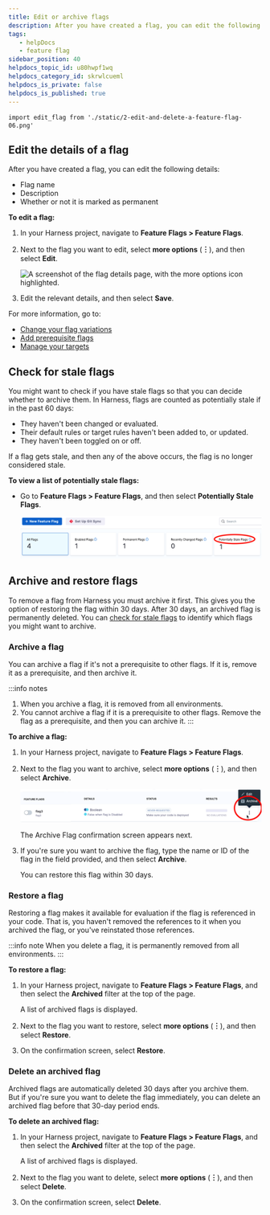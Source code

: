 ```yaml
---
title: Edit or archive flags
description: After you have created a flag, you can edit the following details of it --  Flag Name. Description. Whether or not it is marked as permanent. This topic describes how to edit these details on the Harnes…
tags: 
   - helpDocs
   - feature flag
sidebar_position: 40
helpdocs_topic_id: u80hwpf1wq
helpdocs_category_id: skrwlcueml
helpdocs_is_private: false
helpdocs_is_published: true
---
```


```mdx-code-block
import edit_flag from './static/2-edit-and-delete-a-feature-flag-06.png'
```

## Edit the details of a flag

After you have created a flag, you can edit the following details:

* Flag name
* Description
* Whether or not it is marked as permanent

**To edit a flag:**

1. In your Harness project, navigate to **Feature Flags > Feature Flags**.
1. Next to the flag you want to edit, select **more options** (**︙**), and then select **Edit**.

   ![A screenshot of the flag details page, with the more options icon highlighted.](./static/2-edit-and-delete-a-feature-flag-05.png)

1. Edit the relevant details, and then select **Save**.

For more information, go to:

* [Change your flag variations](manage-variations.md)
* [Add prerequisite flags](/docs/feature-flags/add-prerequisites-to-feature-flag)
* [Manage your targets](/docs/feature-flags/ff-target-management/add-targets)

## Check for stale flags

You might want to check if you have stale flags so that you can decide whether to archive them. In Harness, flags are counted as potentially stale if in the past 60 days:

* They haven't been changed or evaluated.
* Their default rules or target rules haven't been added to, or updated.
* They haven't been toggled on or off.

If a flag gets stale, and then any of the above occurs, the flag is no longer considered stale.

**To view a list of potentially stale flags:**

* Go to **Feature Flags > Feature Flags**, and then select **Potentially Stale Flags**.

   ![The top of the Feature Flags page, with the filter Potentially Stale Flags highlighted](./static/potentially-stale-flag-filter.png)


## Archive and restore flags

To remove a flag from Harness you must archive it first. This gives you the option of restoring the flag within 30 days. After 30 days, an archived flag is permanently deleted. You can [check for stale flags](#check-for-stale-flags) to identify which flags you might want to archive.

### Archive a flag

You can archive a flag if it's not a prerequisite to other flags. If it is, remove it as a prerequisite, and then archive it.

:::info notes
1. When you archive a flag, it is removed from all environments.
2. You cannot archive a flag if it is a prerequisite to other flags. Remove the flag as a prerequisite, and then you can archive it.
:::

**To archive a flag:**

1. In your Harness project, navigate to **Feature Flags > Feature Flags**.
1. Next to the flag you want to archive, select **more options** (**︙**), and then select **Archive**.

   ![The **more options** menu shown for one flag, with edit and archive options](./static/archive-flag.png)

   The Archive Flag confirmation screen appears next.

1. If you're sure you want to archive the flag, type the name or ID of the flag in the field provided, and then select **Archive**.

   You can restore this flag within 30 days.


### Restore a flag

Restoring a flag makes it available for evaluation if the flag is referenced in your code. That is, you haven't removed the references to it when you archived the flag, or you've reinstated those references.

:::info note
When you delete a flag, it is permanently removed from all environments.
:::

**To restore a flag:**

1. In your Harness project, navigate to **Feature Flags > Feature Flags**, and then select the **Archived** filter at the top of the page.

   A list of archived flags is displayed.

1. Next to the flag you want to restore, select **more options** (**︙**), and then select **Restore**.
1. On the confirmation screen, select **Restore**.

### Delete an archived flag

Archived flags are automatically deleted 30 days after you archive them. But if you're sure you want to delete the flag immediately, you can delete an archived flag before that 30-day period ends.

**To delete an archived flag:**

1. In your Harness project, navigate to **Feature Flags > Feature Flags**, and then select the **Archived** filter at the top of the page.

   A list of archived flags is displayed.

1. Next to the flag you want to delete, select **more options** (**︙**), and then select **Delete**.
1. On the confirmation screen, select **Delete**.





